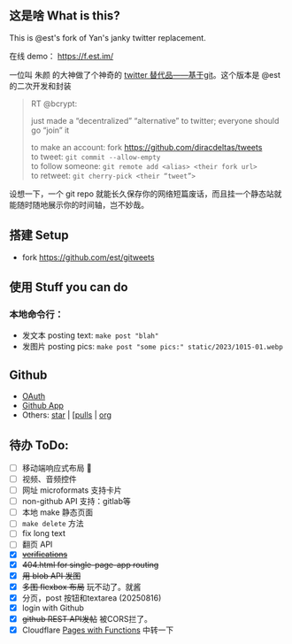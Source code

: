 ## 这是啥 What is this?

This is @est's fork of Yan's janky twitter replacement.

在线 demo： https://f.est.im/

一位叫 朱颜 的大神做了个神奇的 [twitter 替代品——基于git](https://twitter.com/bcrypt/status/1588416861552582657)。这个版本是 @est 的二次开发和封装

> RT @bcrypt:
> 
> just made a “decentralized” “alternative” to twitter; everyone should go “join” it   
>    
> to make an account: fork https://github.com/diracdeltas/tweets   
> to tweet: `git commit --allow-empty`   
> to follow someone: `git remote add <alias> <their fork url>`   
> to retweet: `git cherry-pick <their “tweet”>`   

设想一下，一个 git repo 就能长久保存你的网络短篇废话，而且挂一个静态站就能随时随地展示你的时间轴，岂不妙哉。

## 搭建 Setup

* fork https://github.com/est/gitweets

## 使用 Stuff you can do

### 本地命令行：

* 发文本 posting text: `make post "blah"`
* 发图片 posting pics: `make post "some pics:" static/2023/1015-01.webp`

## Github

* [OAuth](https://docs.github.com/en/apps/oauth-apps/building-oauth-apps/authorizing-oauth-apps)
* [Github App](https://docs.github.com/en/apps/creating-github-apps/authenticating-with-a-github-app/refreshing-user-access-tokens)
* Others: [star](https://docs.github.com/en/rest/activity/starring?apiVersion=2022-11-28#star-a-repository-for-the-authenticated-user) | [[pulls](https://docs.github.com/en/rest/pulls/pulls?apiVersion=2022-11-28#create-a-pull-request) | [org](https://docs.github.com/en/rest/orgs/members?apiVersion=2022-11-28#create-an-organization-invitation)

## 待办 ToDo:

* [ ] 移动端响应式布局 🤣
* [ ] 视频、音频控件
* [ ] 网址 microformats 支持卡片
* [ ] non-github API 支持：gitlab等
* [ ] 本地 make 静态页面
* [ ] `make delete` 方法
* [ ] fix long text
* [ ] 翻页 API
* [X] ~~[verifications](https://docs.github.com/en/authentication/managing-commit-signature-verification/about-commit-signature-verification)~~
* [X] ~~404.html for single-page-app routing~~
* [X] ~~用 blob API 发图~~
* [X] ~~多图 flexbox 布局~~  玩不动了。就酱
* [X] 分页，post 按钮和textarea (20250816)
* [X] login with Github
* [X] ~~github REST API发帖~~  被CORS拦了。
* [X] Cloudflare [Pages with Functions](https://developers.cloudflare.com/pages/platform/functions/get-started/)  中转一下
